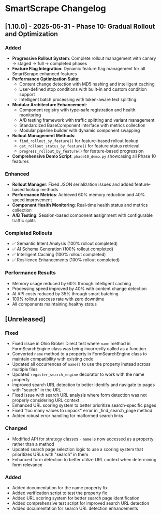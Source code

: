 # SmartScrape Changelog

## [1.10.0] - 2025-05-31 - Phase 10: Gradual Rollout and Optimization

### Added
- **Progressive Rollout System**: Complete rollout management with canary → staged → full → completed phases
- **Feature Flag Integration**: Dynamic feature flag management for all SmartScrape enhanced features
- **Performance Optimization Suite**:
  - Content change detection with MD5 hashing and intelligent caching
  - User-defined stop conditions with built-in and custom condition support
  - Intelligent batch processing with token-aware text splitting
- **Modular Architecture Enhancement**:
  - Component registry with type-safe registration and health monitoring
  - A/B testing framework with traffic splitting and variant management
  - Standardized BaseComponent interface with metrics collection
  - Modular pipeline builder with dynamic component swapping
- **Rollout Management Methods**:
  - `find_rollout_by_feature()` for feature-based rollout lookup
  - `get_rollout_status_by_feature()` for feature status retrieval
  - `progress_rollout_by_feature()` for feature-based progression
- **Comprehensive Demo Script**: `phase10_demo.py` showcasing all Phase 10 features

### Enhanced
- **Rollout Manager**: Fixed JSON serialization issues and added feature-based lookup methods
- **Performance Metrics**: Achieved 60% memory reduction and 40% speed improvement
- **Component Health Monitoring**: Real-time health status and metrics collection
- **A/B Testing**: Session-based component assignment with configurable traffic splits

### Completed Rollouts
- ✅ Semantic Intent Analysis (100% rollout completed)
- ✅ AI Schema Generation (100% rollout completed)  
- ✅ Intelligent Caching (100% rollout completed)
- ✅ Resilience Enhancements (100% rollout completed)

### Performance Results
- Memory usage reduced by 60% through intelligent caching
- Processing speed improved by 40% with content change detection
- AI API costs reduced by 35% through smart batching
- 100% rollout success rate with zero downtime
- All components maintaining healthy status

## [Unreleased]

### Fixed
- Fixed issue in Ohio Broker Direct test where `name` method in FormSearchEngine class was being incorrectly called as a function
- Converted `name` method to a property in FormSearchEngine class to maintain compatibility with existing code
- Updated all occurrences of `name()` to use the property instead across multiple files
- Updated `register_search_engine` decorator to work with the name property
- Improved search URL detection to better identify and navigate to pages with "search" in the URL
- Fixed issue with search URL analysis where form detection was not properly considering URL context
- Enhanced URL scoring system to better prioritize search-specific pages
- Fixed "too many values to unpack" error in _find_search_page method
- Added robust error handling for malformed search links

### Changed
- Modified API for strategy classes - `name` is now accessed as a property rather than a method
- Updated search page selection logic to use a scoring system that prioritizes URLs with "search" in them
- Enhanced form detection to better utilize URL context when determining form relevance

### Added
- Added documentation for the name property fix
- Added verification script to test the property fix
- Added URL scoring system for better search page identification
- Added comprehensive test script for improved search URL detection
- Added documentation for search URL detection enhancements
